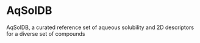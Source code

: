 # AqSolDB
AqSolDB, a curated reference set of aqueous solubility and 2D descriptors for a diverse set of compounds
